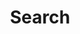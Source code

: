---
title: Search
permalink: /search/
layout: default-no-sub-nav
js-package: search
description: |-
    Search the Linaro Website.
---